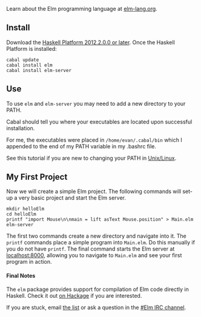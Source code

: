 Learn about the Elm programming language at [elm-lang.org](http://elm-lang.org/).


## Install

Download the [Haskell Platform 2012.2.0.0 or later](http://hackage.haskell.org/platform/).
Once the Haskell Platform is installed:

    cabal update
    cabal install elm
    cabal install elm-server

## Use

To use `elm` and `elm-server` you may need to add a new directory to your PATH.

Cabal should tell you where your executables are located upon
successful installation.

For me, the executables were placed in `/home/evan/.cabal/bin` which I
appended to the end of my PATH variable in my .bashrc file.

See this tutorial if you are new to changing your PATH in
[Unix/Linux](http://www.cyberciti.biz/faq/unix-linux-adding-path/).

## My First Project

Now we will create a simple Elm project.
The following commands will set-up a very basic project and start the Elm server.

    mkdir helloElm
    cd helloElm
    printf "import Mouse\n\nmain = lift asText Mouse.position" > Main.elm
    elm-server

The first two commands create a new directory and navigate into it. The `printf`
commands place a simple program into `Main.elm`. Do this manually if you do not
have `printf`. The final command starts the Elm server at [localhost:8000](http://localhost:8000/),
allowing you to navigate to `Main.elm` and see your first program in action.

#### Final Notes

The `elm` package provides support for compilation of Elm code directly in Haskell.
Check it out [on Hackage](http://hackage.haskell.org/package/Elm) if you are interested.

If you are stuck, email [the list](https://groups.google.com/forum/?fromgroups#!forum/elm-discuss)
or ask a question in the [#Elm IRC channel](http://webchat.freenode.net/?channels=elm).
